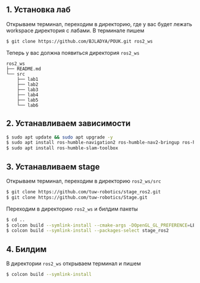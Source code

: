 ## 1. Установка лаб

Открываем терминал, переходим в директорию, где у вас будет лежать workspace директория с лабами. В терминале пишем
```bash
$ git clone https://github.com/BJLADYA/POUK.git ros2_ws
```

Теперь у вас должна появиться директория `ros2_ws`
```
ros2_ws
├── README.md
└── src
    ├── lab1
    ├── lab2
    ├── lab3
    ├── lab4
    ├── lab5
    └── lab6
```

## 2. Устанавливаем зависимости
```bash
$ sudo apt update && sudo apt upgrade -y
$ sudo apt install ros-humble-navigation2 ros-humble-nav2-bringup ros-humble-nav2-msgs
$ sudo apt install ros-humble-slam-toolbox
```

## 3. Устанавливаем stage
Открываем терминал, переходим в директорию `ros2_ws/src`
```bash
$ git clone https://github.com/tuw-robotics/stage_ros2.git
$ git clone https://github.com/tuw-robotics/Stage.git
```
Переходим в директорию `ros2_ws` и билдим пакеты
```bash
$ cd ..
$ colcon build --symlink-install --cmake-args -DOpenGL_GL_PREFERENCE=LEGACY --packages-select Stage
$ colcon build --symlink-install --packages-select stage_ros2
```

## 4. Билдим
В директории `ros2_ws` открываем терминал и пишем
```bash
$ colcon build --symlink-install
```
